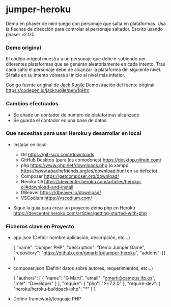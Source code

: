 # jumper-heroku
Demo en phaser de mini-juego con personaje que salta en plataformas.
Usa la flechas de dirección para controlar al personaje saltador.
Escrito usando phaser v2.0.5  


### Demo original
El código orignal muestra a un personaje que debe ir subiendo por diferentes plataformas que se generan aleatoriamente en cada intento.
Tras cada salto el personaje debe de alcanzar la plataforma del siguiente nivel. Si falla en su intento volverá al inicio al nivel más inferior.

Codigo fuente original de [Jack Rugile](https://codepen.io/jackrugile) 
Demostración del fuente original: https://codepen.io/jackrugile/pen/fqHtn


### Cambios efectuados
  * Se añade un contador de numero de plataformas alcanzado
  * Se guarda el contador en una base de datos
  

### Que necesitas para usar Heroku y desarrollar en local

* Instalar en local:
	- Git https://git-scm.com/downloads
	- GitHub Desktop (para los comodones) https://desktop.github.com/
	- php https://www.php.net/downloads.php (o xampp https://www.apachefriends.org/es/download.html en su defecto)
	- Composer https://getcomposer.org/download/
	- Heroku Cli https://devcenter.heroku.com/articles/heroku-cli#download-and-install
	- DBeaver https://dbeaver.io/download/
	- VSCodium https://vscodium.com/
	
* Sigue la guia para crear un proyecto demo php en Heroku https://devcenter.heroku.com/articles/getting-started-with-php

### Ficheros clave en Proyecto

* app.json (Definir nombre aplicación, descripción, etc...)


	{
	  "name": "Jumper PHP",
	  "description": "Demo Jumper Game",
	  "repository": "https://github.com/gmartiifp/jumper-heroku",
	  "addons": []
	}
	
* composer.json (Definir datos sobre autores, requerimientos, etc...)


	{
		"authors": [
				{
					"name": "G Marti",
					"email": "gmarti@campus.ifp.es",
					"role": "Developer"
				}
			], 
		"require": {
			"php": ">=7.2.0"
		},
		"require-dev": {
			"heroku/heroku-buildpack-php": "*"
		}
	}

* Definir framework/lenguaje PHP
	